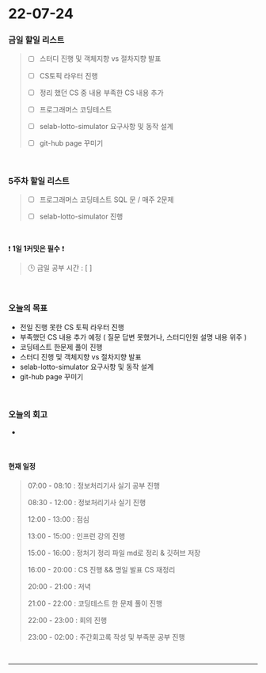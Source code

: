 # 22-07-24
 ### 금일 할일 리스트 
> - [ ]  스터디 진행 및 객체지향 vs 절차지향 발표
>
> - [ ]  CS토픽 라우터 진행 
>
> - [ ]  정리 했던 CS 중 내용 부족한 CS 내용 추가
>
> - [ ]  프로그래머스 코딩테스트
>
> - [ ]  selab-lotto-simulator 요구사항 및 동작 설계
>
> - [ ]  git-hub page 꾸미기

<br/>

### 5주차 할일 리스트  

> - [ ]  프로그래머스 코딩테스트 SQL 문 / 매주 2문제  
>
> - [ ]  selab-lotto-simulator 진행

<br/>

❗ **1일 1커밋은 필수** ❗
> 🕒 금일 공부 시간 :  [  ]    
  
<br/>

### 오늘의 목표
- 전일 진행 못한 CS 토픽 라우터 진행
- 부족했던 CS 내용 추가 예정 ( 질문 답변 못했거나, 스터디인원 설명 내용 위주 )
- 코딩테스트 한문제 풀이 진행
- 스터디 진행 및 객체지향 vs 절차지향 발표
- selab-lotto-simulator 요구사항 및 동작 설계
- git-hub page 꾸미기

<br>

### 오늘의 회고
- 


<br>

#### 현재 일정  
> 07:00 - 08:10 : 정보처리기사 실기 공부 진행
>
> 08:30 - 12:00 : 정보처리기사 실기 진행
>
> 12:00 - 13:00 : 점심
>
> 13:00 - 15:00 : 인프런 강의 진행
>
> 15:00 - 16:00 : 정처기 정리 파일 md로 정리 & 깃허브 저장
>
> 16:00 - 20:00 : CS 진행 && 명일 발표 CS 재정리
>
> 20:00 - 21:00 : 저녁
>
> 21:00 - 22:00 : 코딩테스트 한 문제 풀이 진행
>
> 22:00 - 23:00 : 회의 진행
>
> 23:00 - 02:00 : 주간회고록 작성 및 부족분 공부 진행

<br/>

------------  